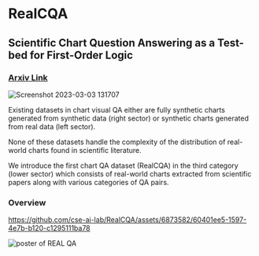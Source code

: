 # RealCQA
## Scientific Chart Question Answering as a Test-bed for First-Order Logic

### [Arxiv Link](https://arxiv.org/pdf/2308.01979.pdf)


![Screenshot 2023-03-03 131707](https://github.com/cse-ai-lab/RealCQA/assets/6873582/3b8b0728-433d-4798-afb6-2d6cdbbb6541)

Existing datasets in chart visual QA either are fully synthetic charts generated from synthetic data (right sector) or synthetic charts generated from real data (left sector). 

None of these datasets handle the complexity of the distribution of real-world charts found in scientific literature. 

We introduce the first chart QA dataset (RealCQA) in the third category (lower sector) which consists of real-world charts extracted from scientific papers along with various categories of QA pairs.

### Overview 


https://github.com/cse-ai-lab/RealCQA/assets/6873582/60401ee5-1597-4e7b-b120-c1295111ba78


![poster of REAL QA](https://github.com/cse-ai-lab/RealCQA/blob/main/figs/REALcqa_v2.svg "Real CQA")
